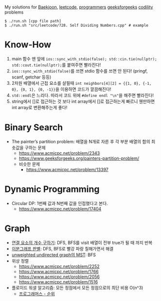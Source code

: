 
My solutions for
[Baekjoon](https://www.acmicpc.net/),
[leetcode](https://leetcode.com/problemset/all/),
[programmers](https://programmers.co.kr/learn/challenges)
[geeksforgeeks](https://www.geeksforgeeks.org/)
[codility](https://app.codility.com/programmers/lessons)
problems

```shell
$ ./run.sh [cpp file path]
$ ./run.sh "src/leetcode/728. Self Dividing Numbers.cpp" # example
```

# Know-How

1. main 함수 맨 앞에 `ios::sync_with_stdio(false); std::cin.tie(nullptr); std::cout.tie(nullptr);`를 붙여주면 빨라진다!
1. `ios::sync_with_stdio(false)`를 쓰면 stdio 함수를 쓰면 안 된다! (pringf, scanf, getchar 등등)
1. 2차원 배열에서 근접 요소를 살필때 `int neighbors[4][2] = {{1, 0}, {-1, 0}, {0, 1}, {0, -1}}`을 이용하면 코드가 깔끔해진다!
1. `std::endl`은 느리다. 따라서 코드 위에 `#define endl "\n"`을 해주면 빨라진다!
1. string에서 []로 접근하는 것 보다 int array에서 []로 접근하는게 빠르니 웬만하면 int array로 변환해주는게 좋다!

# Binary Search

- The painter’s partition problem: 배열을 N개로 자른 후 각 부분 배열의 합의 최솟값을 구하는 문제
  - https://www.acmicpc.net/problem/2343
  - https://www.geeksforgeeks.org/painters-partition-problem/
  - 비슷한 문제
    - https://www.acmicpc.net/problem/13397

# Dynamic Programming

- Circular DP: 1번째 값과 N번째 값을 인접했다고 본다.
  - https://www.acmicpc.net/problem/17404

# Graph

- [연결 요소의 개수 구하기](https://www.acmicpc.net/problem/11724): DFS, BFS를 visit 배열이 전부 true가 될 때 까지 반복
- [이분그래프 판별](https://www.acmicpc.net/problem/1707): DFS, BFS로 빨강 파랑 칠해가면서 해결
- [unweighted undirected graph의 MST](https://programmers.co.kr/learn/courses/30/lessons/49189?language=cpp): BFS
- 위상 정렬
  - https://www.acmicpc.net/problem/2252
  - https://www.acmicpc.net/problem/1766
  - https://www.acmicpc.net/problem/2056
  - https://www.acmicpc.net/problem/1516
- 플로이드 워셜 알고리즘: 모든 정점에서 모든 정점으로의 최단 비용 O(n^3)
  - [프로그래머스 - 순위](https://programmers.co.kr/learn/courses/30/lessons/49191)